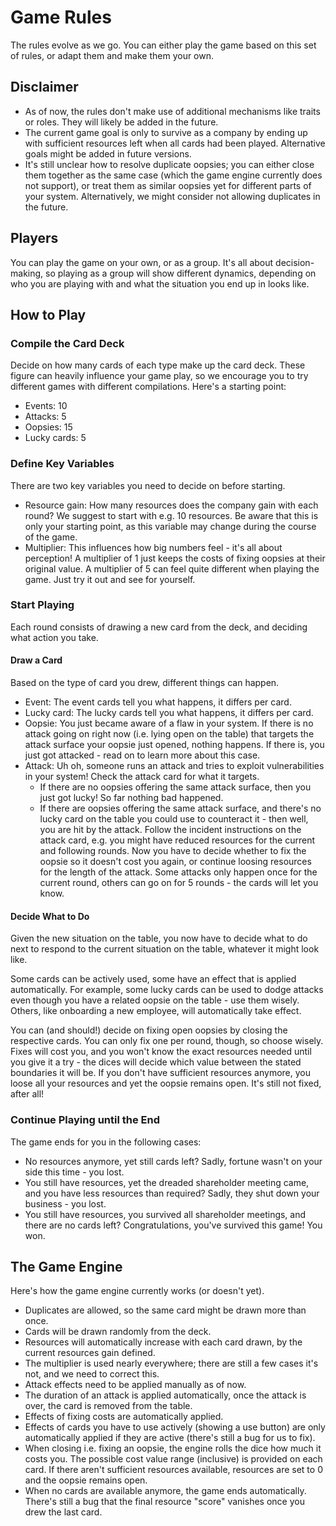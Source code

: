 # Game Rules
The rules evolve as we go. You can either play the game based on this set of rules, or adapt them and make them your own. 

## Disclaimer
* As of now, the rules don't make use of additional mechanisms like traits or roles. They will likely be added in the future.
* The current game goal is only to survive as a company by ending up with sufficient resources left when all cards had been played. Alternative goals might be added in future versions.
* It's still unclear how to resolve duplicate oopsies; you can either close them together as the same case (which the game engine currently does not support), or treat them as similar oopsies yet for different parts of your system. Alternatively, we might consider not allowing duplicates in the future.

## Players
You can play the game on your own, or as a group. It's all about decision-making, so playing as a group will show different dynamics, depending on who you are playing with and what the situation you end up in looks like.

## How to Play

### Compile the Card Deck
Decide on how many cards of each type make up the card deck. These figure can heavily influence your game play, so we encourage you to try different games with different compilations. Here's a starting point:
* Events: 10
* Attacks: 5
* Oopsies: 15
* Lucky cards: 5

### Define Key Variables
There are two key variables you need to decide on before starting.
* Resource gain: How many resources does the company gain with each round? We suggest to start with e.g. 10 resources. Be aware that this is only your starting point, as this variable may change during the course of the game. 
* Multiplier: This influences how big numbers feel - it's all about perception! A multiplier of 1 just keeps the costs of fixing oopsies at their original value. A multiplier of 5 can feel quite different when playing the game. Just try it out and see for yourself. 

### Start Playing
Each round consists of drawing a new card from the deck, and deciding what action you take. 

#### Draw a Card
Based on the type of card you drew, different things can happen.
* Event: The event cards tell you what happens, it differs per card.
* Lucky card: The lucky cards tell you what happens, it differs per card.
* Oopsie: You just became aware of a flaw in your system. If there is no attack going on right now (i.e. lying open on the table) that targets the attack surface your oopsie just opened, nothing happens. If there is, you just got attacked - read on to learn more about this case.
* Attack: Uh oh, someone runs an attack and tries to exploit vulnerabilities in your system! Check the attack card for what it targets.
  * If there are no oopsies offering the same attack surface, then you just got lucky! So far nothing bad happened.
  * If there are oopsies offering the same attack surface, and there's no lucky card on the table you could use to counteract it - then well, you are hit by the attack. Follow the incident instructions on the attack card, e.g. you might have reduced resources for the current and following rounds. Now you have to decide whether to fix the oopsie so it doesn't cost you again, or continue loosing resources for the length of the attack. Some attacks only happen once for the current round, others can go on for 5 rounds - the cards will let you know. 

#### Decide What to Do
Given the new situation on the table, you now have to decide what to do next to respond to the current situation on the table, whatever it might look like.

Some cards can be actively used, some have an effect that is applied automatically. For example, some lucky cards can be used to dodge attacks even though you have a related oopsie on the table - use them wisely. Others, like onboarding a new employee, will automatically take effect.

You can (and should!) decide on fixing open oopsies by closing the respective cards. You can only fix one per round, though, so choose wisely. Fixes will cost you, and you won't know the exact resources needed until you give it a try - the dices will decide which value between the stated boundaries it will be. If you don't have sufficient resources anymore, you loose all your resources and yet the oopsie remains open. It's still not fixed, after all!

### Continue Playing until the End
The game ends for you in the following cases:
* No resources anymore, yet still cards left? Sadly, fortune wasn't on your side this time - you lost. 
* You still have resources, yet the dreaded shareholder meeting came, and you have less resources than required? Sadly, they shut down your business - you lost. 
* You still have resources, you survived all shareholder meetings, and there are no cards left? Congratulations, you've survived this game! You won.

## The Game Engine
Here's how the game engine currently works (or doesn't yet).
* Duplicates are allowed, so the same card might be drawn more than once.
* Cards will be drawn randomly from the deck.
* Resources will automatically increase with each card drawn, by the current resources gain defined.
* The multiplier is used nearly everywhere; there are still a few cases it's not, and we need to correct this.
* Attack effects need to be applied manually as of now.
* The duration of an attack is applied automatically, once the attack is over, the card is removed from the table.
* Effects of fixing costs are automatically applied.
* Effects of cards you have to use actively (showing a use button) are only automatically applied if they are active (there's still a bug for us to fix).
* When closing i.e. fixing an oopsie, the engine rolls the dice how much it costs you. The possible cost value range (inclusive) is provided on each card. If there aren't sufficient resources available, resources are set to 0 and the oopsie remains open.
* When no cards are available anymore, the game ends automatically. There's still a bug that the final resource "score" vanishes once you drew the last card.
